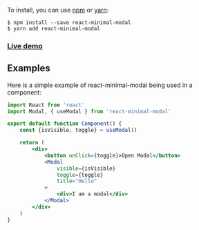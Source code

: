 To install, you can use [npm](https://npmjs.org/) or [yarn](https://yarnpkg.com):

    $ npm install --save react-minimal-modal
    $ yarn add react-minimal-modal

### [Live demo](https://react-minimal-modal.netlify.app)

## Examples

Here is a simple example of react-minimal-modal being used in a component:

```jsx
import React from 'react'
import Modal, { useModal } from 'react-minimal-modal'

export default function Component() {
    const {isVisible, toggle} = useModal()

    return (
        <div>
            <button onClick={toggle}>Open Modal</button>
            <Modal
                visible={isVisible}
                toggle={toggle}
                title="Hello"
            >
                <div>I am a modal</div>
            </Modal>
        </div>
    )
}
```